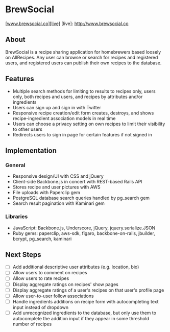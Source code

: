 # BrewSocial
[www.brewsocial.co][live]
[live]: http://www.brewsocial.co

## About
BrewSocial is a recipe sharing application for homebrewers based loosely on AllRecipes. Any user can browse or search for recipes and registered users, and registered users can publish their own recipes to the database.

## Features
- Multiple search methods for limiting to results to recipes only, users only, both recipes and users, and recipes by attributes and/or ingredients
- Users can sign up and sign in with Twitter
- Responsive recipe creation/edit form creates, destroys, and shows recipe-ingredient association models in real time
- Users can choose a privacy setting on own recipes to limit their visibility to other users
- Redirects users to sign in page for certain features if not signed in

## Implementation

### General
- Responsive design/UI with CSS and jQuery
- Client-side Backbone.js in concert with REST-based Rails API
- Stores recipe and user pictures with AWS
- File uploads with Paperclip gem
- PostgreSQL database search queries handled by pg_search gem
- Search result pagination with Kaminari gem

### Libraries
- JavaScript: Backbone.js, Underscore, jQuery, jquery.serialize.JSON
- Ruby gems: paperclip, aws-sdk, figaro, backbone-on-rails, jbuilder, bcrypt, pg_search, kaminari

## Next Steps
- [ ] Add additional descriptive user attributes (e.g. location, bio)
- [ ] Allow users to comment on recipes
- [ ] Allow users to rate recipes
- [ ] Display aggregate ratings on recipes' show pages
- [ ] Display aggregate ratings of a user's recipes on that user's profile page
- [ ] Allow user-to-user follow associations
- [ ] Handle ingredients additions on recipe form with autocompleting text input instead of dropdown
- [ ] Add unrecognized ingredients to the database, but only use them to autocomplete the addition input if they appear in some threshold number of recipes
